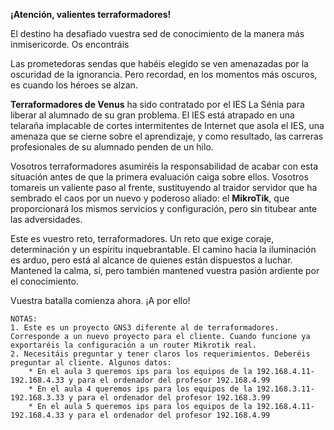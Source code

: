 **¡Atención, valientes terraformadores!**

El destino ha desafiado vuestra sed de conocimiento de la manera más inmisericorde. Os encontráis 

Las prometedoras sendas que habéis elegido se ven amenazadas por la oscuridad de la ignorancia. Pero recordad, en los momentos más oscuros, es cuando los héroes se alzan.

**Terraformadores de Venus** ha sido contratado por el IES La Sénia para liberar al alumnado de su gran problema. El IES está atrapado en una telaraña implacable de cortes intermitentes de Internet que asola el IES, una amenaza que se cierne sobre el aprendizaje, y como resultado, las carreras profesionales de su alumnado penden de un hilo.

Vosotros terraformadores asumiréis la responsabilidad de acabar con esta situación antes de que la primera evaluación caiga sobre ellos. Vosotros tomareis un valiente paso al frente, sustituyendo al traidor servidor que ha sembrado el caos por un nuevo y poderoso aliado: el **MikroTik**, que proporcionará los mismos servicios y configuración, pero sin titubear ante las adversidades.

Este es vuestro reto, terraformadores. Un reto que exige coraje, determinación y un espíritu inquebrantable. El camino hacia la iluminación es arduo, pero está al alcance de quienes están dispuestos a luchar. Mantened la calma, sí, pero también mantened vuestra pasión ardiente por el conocimiento.

Vuestra batalla comienza ahora. ¡A por ello!

    NOTAS: 
    1. Este es un proyecto GNS3 diferente al de terraformadores. Corresponde a un nuevo proyecto para el cliente. Cuando funcione ya exportaréis la configuración a un router Mikrotik real.
    2. Necesitáis preguntar y tener claros los requerimientos. Deberéis preguntar al cliente. Algunos datos:
        * En el aula 3 queremos ips para los equipos de la 192.168.4.11-192.168.4.33 y para el ordenador del profesor 192.168.4.99
        * En el aula 4 queremos ips para los equipos de la 192.168.3.11-192.168.3.33 y para el ordenador del profesor 192.168.3.99
        * En el aula 5 queremos ips para los equipos de la 192.168.4.11-192.168.4.33 y para el ordenador del profesor 192.168.4.99